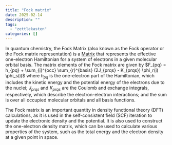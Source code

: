```yaml
---
title: "Fock matrix"
date: 2025-02-14
description: ""
tags: 
  - "zettlekasten"
categories: []
---
```


In quantum chemistry, the Fock Matrix (also known as the Fock operator or the Fock matrix representation) is a [Matrix](Matrix.md) that represents the effective one-electron Hamiltonian for a system of electrons in a given molecular orbital basis. The matrix elements of the Fock matrix are given by $F_{pq} = h_{pq} + \sum_{i}^{occ} \sum_{r}^{basis} (2J_{prqs} - K_{prqs}) \phi_r(i) \phi_s(i)$ where $h_{pq}$ is the one-electron part of the Hamiltonian, which includes the kinetic energy and the potential energy of the electrons due to the nuclei; $J_{prqs}$ and $K_{prqs}$ are the Coulomb and exchange integrals, respectively, which describe the electron-electron interactions; and the sum is over all occupied molecular orbitals and all basis functions.

The Fock matrix is an important quantity in density functional theory (DFT) calculations, as it is used in the self-consistent field (SCF) iteration to update the electronic density and the potential. It is also used to construct the one-electron density matrix, which can be used to calculate various properties of the system, such as the total energy and the electron density at a given point in space.